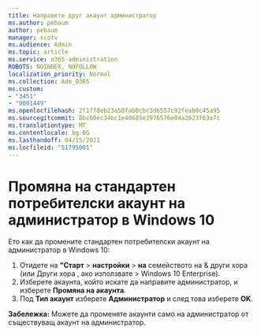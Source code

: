 ```yaml
---
title: Направете друг акаунт администратор
ms.author: pebaum
author: pebaum
manager: scotv
ms.audience: Admin
ms.topic: article
ms.service: o365-administration
ROBOTS: NOINDEX, NOFOLLOW
localization_priority: Normal
ms.collection: Adm_O365
ms.custom:
- "3451"
- "9001449"
ms.openlocfilehash: 2f1ff8eb23a58fab0cbc3db557c92feab8c45a95
ms.sourcegitcommit: 8bc60ec34bc1e40685e3976576e04a2623f63a7c
ms.translationtype: MT
ms.contentlocale: bg-BG
ms.lasthandoff: 04/15/2021
ms.locfileid: "51795001"
---
```

# <a name="change-a-standard-user-account-to-an-administrator-in-windows-10"></a>Промяна на стандартен потребителски акаунт на администратор в Windows 10

Ето как да промените стандартен потребителски акаунт на администратор в Windows 10:

1. Отидете на **"Старт**  >  **настройки**  >  **на** семейството на & други хора (или Други хора , ако използвате  >  Windows 10 Enterprise). 
2. Изберете акаунта, който искате да направите администратор, и изберете **Промяна на акаунта**.
3. Под **Тип акаунт** изберете **Администратор** и след това изберете **OK**.

**Забележка:** Можете да променяте акаунти само на администратор от съществуващ акаунт на администратор.